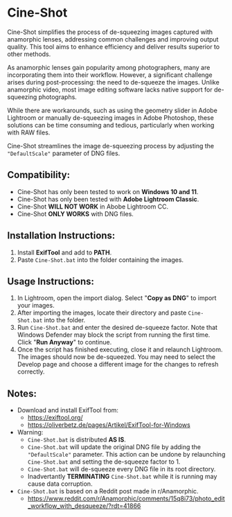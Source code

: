 # Cine-Shot
Cine-Shot simplifies the process of de-squeezing images captured with anamorphic lenses, addressing common challenges and improving output quality. This tool aims to enhance efficiency and deliver results superior to other methods.

As anamorphic lenses gain popularity among photographers, many are incorporating them into their workflow. However, a significant challenge arises during post-processing: the need to de-squeeze the images. Unlike anamorphic video, most image editing software lacks native support for de-squeezing photographs.

While there are workarounds, such as using the geometry slider in Adobe Lightroom or manually de-squeezing images in Adobe Photoshop, these solutions can be time consuming and tedious, particularly when working with RAW files. 

Cine-Shot streamlines the image de-squeezing process by adjusting the `"DefaultScale"` parameter of DNG files.

## Compatibility: 
- Cine-Shot has only been tested to work on **Windows 10 and 11**.
- Cine-Shot has only been tested with **Adobe Lightroom Classic**.
- Cine-Shot **WILL NOT WORK** in Abobe Lightroom CC.
- Cine-Shot **ONLY WORKS** with DNG files.

## Installation Instructions:

1. Install **ExifTool** and add to **PATH**.
2. Paste `Cine-Shot.bat` into the folder containing the images.

## Usage Instructions:

1. In Lightroom, open the import dialog. Select "**Copy as DNG**" to import your images.
2. After importing the images, locate their directory and paste `Cine-Shot.bat` into the folder.
3. Run `Cine-Shot.bat` and enter the desired de-squeeze factor. Note that Windows Defender may block the script from running the first time. Click "**Run Anyway**" to continue.
4. Once the script has finished executing, close it and relaunch Lightroom. The images should now be de-squeezed. You may need to select the Develop page and choose a different image for the changes to refresh correctly.

## Notes:
- Download and install ExifTool from:
  - https://exiftool.org/
  - https://oliverbetz.de/pages/Artikel/ExifTool-for-Windows
- Warning:
  - `Cine-Shot.bat` is distributed **AS IS**.
  - `Cine-Shot.bat` will update the original DNG file by adding the `"DefaultScale"` parameter. This action can be undone by relaunching `Cine-Shot.bat` and setting the de-squeeze factor to 1.
  - `Cine-Shot.bat` will de-squeeze every DNG file in its root directory.
  - Inadvertantly **TERMINATING** `Cine-Shot.bat` while it is running may cause data corruption.
- `Cine-Shot.bat` is based on a Reddit post made in r/Anamorphic.
  - https://www.reddit.com/r/Anamorphic/comments/15q8i73/photo_edit_workflow_with_desqueeze/?rdt=41866
